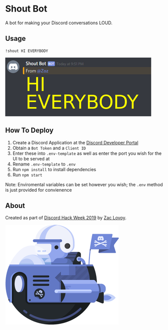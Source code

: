 Shout Bot
=====================
A bot for making your Discord conversations LOUD.

Usage
---------
```
!shout HI EVERYBODY
```

![Command Result](https://github.com/Zozman/ShoutBot/blob/master/public/demo.png?raw=true")

How To Deploy
----------
1. Create a Discord Application at the [Discord Developer Portal](https://discordapp.com/developers)
2. Obtain a `Bot Token` and a `Client ID`
3. Enter these into `.env-template` as well as enter the port you wish for the UI to be served at
4. Rename `.env-template` to `.env`
5. Run `npm install` to install dependencies
6. Run `npm start`

Note: Enviromental variables can be set however you wish; the `.env` method is just provided for convienence

About
---------
Created as part of [Discord Hack Week 2019](https://blog.discordapp.com/discord-community-hack-week-build-and-create-alongside-us-6b2a7b7bba33) by [Zac Lovoy](https://twitter.com/zwlovoy).

![Hack Wumpus](https://github.com/Zozman/ShoutBot/blob/master/public/hack_wump.png?raw=true)